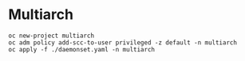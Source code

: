 # Multiarch

```shell
oc new-project multiarch
oc adm policy add-scc-to-user privileged -z default -n multiarch
oc apply -f ./daemonset.yaml -n multiarch
```
